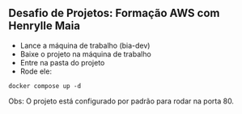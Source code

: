 ## Desafio de Projetos: Formação AWS com Henrylle Maia

- Lance a máquina de trabalho (bia-dev)
- Baixe o projeto na máquina de trabalho
- Entre na pasta do projeto
- Rode ele:

```
docker compose up -d
```

Obs: O projeto está configurado por padrão para rodar na porta 80.